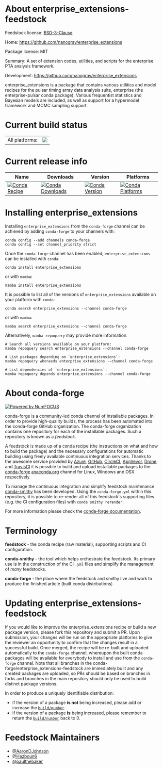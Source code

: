 About enterprise_extensions-feedstock
=====================================

Feedstock license: [BSD-3-Clause](https://github.com/conda-forge/enterprise_extensions-feedstock/blob/main/LICENSE.txt)

Home: https://github.com/nanograv/enterprise_extensions

Package license: MIT

Summary: A set of extension codes, utilities, and scripts for the enterprise PTA analysis framework.

Development: https://github.com/nanograv/enterprise_extensions

enterprise_extensions is a package that contains various utilities and
model recipes for the pulsar timing array data analysis suite, enterprise
(the enterprise-pulsar conda package). Various frequentist statistics and
Bayesian models are included, as well as support for a hypermodel framework
and MCMC sampling support.


Current build status
====================


<table><tr><td>All platforms:</td>
    <td>
      <a href="https://dev.azure.com/conda-forge/feedstock-builds/_build/latest?definitionId=14008&branchName=main">
        <img src="https://dev.azure.com/conda-forge/feedstock-builds/_apis/build/status/enterprise_extensions-feedstock?branchName=main">
      </a>
    </td>
  </tr>
</table>

Current release info
====================

| Name | Downloads | Version | Platforms |
| --- | --- | --- | --- |
| [![Conda Recipe](https://img.shields.io/badge/recipe-enterprise_extensions-green.svg)](https://anaconda.org/conda-forge/enterprise_extensions) | [![Conda Downloads](https://img.shields.io/conda/dn/conda-forge/enterprise_extensions.svg)](https://anaconda.org/conda-forge/enterprise_extensions) | [![Conda Version](https://img.shields.io/conda/vn/conda-forge/enterprise_extensions.svg)](https://anaconda.org/conda-forge/enterprise_extensions) | [![Conda Platforms](https://img.shields.io/conda/pn/conda-forge/enterprise_extensions.svg)](https://anaconda.org/conda-forge/enterprise_extensions) |

Installing enterprise_extensions
================================

Installing `enterprise_extensions` from the `conda-forge` channel can be achieved by adding `conda-forge` to your channels with:

```
conda config --add channels conda-forge
conda config --set channel_priority strict
```

Once the `conda-forge` channel has been enabled, `enterprise_extensions` can be installed with `conda`:

```
conda install enterprise_extensions
```

or with `mamba`:

```
mamba install enterprise_extensions
```

It is possible to list all of the versions of `enterprise_extensions` available on your platform with `conda`:

```
conda search enterprise_extensions --channel conda-forge
```

or with `mamba`:

```
mamba search enterprise_extensions --channel conda-forge
```

Alternatively, `mamba repoquery` may provide more information:

```
# Search all versions available on your platform:
mamba repoquery search enterprise_extensions --channel conda-forge

# List packages depending on `enterprise_extensions`:
mamba repoquery whoneeds enterprise_extensions --channel conda-forge

# List dependencies of `enterprise_extensions`:
mamba repoquery depends enterprise_extensions --channel conda-forge
```


About conda-forge
=================

[![Powered by
NumFOCUS](https://img.shields.io/badge/powered%20by-NumFOCUS-orange.svg?style=flat&colorA=E1523D&colorB=007D8A)](https://numfocus.org)

conda-forge is a community-led conda channel of installable packages.
In order to provide high-quality builds, the process has been automated into the
conda-forge GitHub organization. The conda-forge organization contains one repository
for each of the installable packages. Such a repository is known as a *feedstock*.

A feedstock is made up of a conda recipe (the instructions on what and how to build
the package) and the necessary configurations for automatic building using freely
available continuous integration services. Thanks to the awesome service provided by
[Azure](https://azure.microsoft.com/en-us/services/devops/), [GitHub](https://github.com/),
[CircleCI](https://circleci.com/), [AppVeyor](https://www.appveyor.com/),
[Drone](https://cloud.drone.io/welcome), and [TravisCI](https://travis-ci.com/)
it is possible to build and upload installable packages to the
[conda-forge](https://anaconda.org/conda-forge) [anaconda.org](https://anaconda.org/)
channel for Linux, Windows and OSX respectively.

To manage the continuous integration and simplify feedstock maintenance
[conda-smithy](https://github.com/conda-forge/conda-smithy) has been developed.
Using the ``conda-forge.yml`` within this repository, it is possible to re-render all of
this feedstock's supporting files (e.g. the CI configuration files) with ``conda smithy rerender``.

For more information please check the [conda-forge documentation](https://conda-forge.org/docs/).

Terminology
===========

**feedstock** - the conda recipe (raw material), supporting scripts and CI configuration.

**conda-smithy** - the tool which helps orchestrate the feedstock.
                   Its primary use is in the construction of the CI ``.yml`` files
                   and simplify the management of *many* feedstocks.

**conda-forge** - the place where the feedstock and smithy live and work to
                  produce the finished article (built conda distributions)


Updating enterprise_extensions-feedstock
========================================

If you would like to improve the enterprise_extensions recipe or build a new
package version, please fork this repository and submit a PR. Upon submission,
your changes will be run on the appropriate platforms to give the reviewer an
opportunity to confirm that the changes result in a successful build. Once
merged, the recipe will be re-built and uploaded automatically to the
`conda-forge` channel, whereupon the built conda packages will be available for
everybody to install and use from the `conda-forge` channel.
Note that all branches in the conda-forge/enterprise_extensions-feedstock are
immediately built and any created packages are uploaded, so PRs should be based
on branches in forks and branches in the main repository should only be used to
build distinct package versions.

In order to produce a uniquely identifiable distribution:
 * If the version of a package **is not** being increased, please add or increase
   the [``build/number``](https://docs.conda.io/projects/conda-build/en/latest/resources/define-metadata.html#build-number-and-string).
 * If the version of a package **is** being increased, please remember to return
   the [``build/number``](https://docs.conda.io/projects/conda-build/en/latest/resources/define-metadata.html#build-number-and-string)
   back to 0.

Feedstock Maintainers
=====================

* [@AaronDJohnson](https://github.com/AaronDJohnson/)
* [@Hazboun6](https://github.com/Hazboun6/)
* [@paulthebaker](https://github.com/paulthebaker/)

